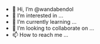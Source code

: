 - 👋 Hi, I’m @wandabendol
- 👀 I’m interested in ...
- 🌱 I’m currently learning ...
- 💞️ I’m looking to collaborate on ...
- 📫 How to reach me ...

<!---
wandabendol/wandabendol is a ✨ special ✨ repository because its `README.md` (this file) appears on your GitHub profile.
You can click the Preview link to take a look at your changes.
--->
